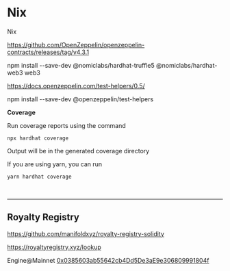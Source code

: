 # Nix
Nix

https://github.com/OpenZeppelin/openzeppelin-contracts/releases/tag/v4.3.1

npm install --save-dev @nomiclabs/hardhat-truffle5 @nomiclabs/hardhat-web3 web3

https://docs.openzeppelin.com/test-helpers/0.5/

npm install --save-dev @openzeppelin/test-helpers

**Coverage**

Run coverage reports using the command

`npx hardhat coverage`

Output will be in the generated coverage directory

If you are using yarn, you can run 

`yarn hardhat coverage`



<br />

<hr />

## Royalty Registry

https://github.com/manifoldxyz/royalty-registry-solidity

https://royaltyregistry.xyz/lookup

Engine@Mainnet [0x0385603ab55642cb4Dd5De3aE9e306809991804f](https://etherscan.io/address/0x0385603ab55642cb4dd5de3ae9e306809991804f#code)
